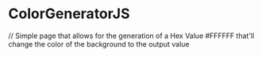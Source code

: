 # ColorGeneratorJS
// Simple page that allows for the generation of a Hex Value #FFFFFF that'll change the color of the background to the output value

